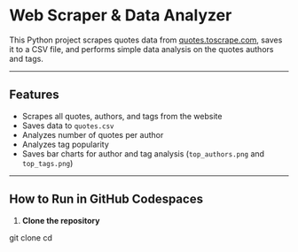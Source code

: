 # Web Scraper & Data Analyzer

This Python project scrapes quotes data from [quotes.toscrape.com](http://quotes.toscrape.com), saves it to a CSV file, and performs simple data analysis on the quotes authors and tags.

---

## Features

- Scrapes all quotes, authors, and tags from the website
- Saves data to `quotes.csv`
- Analyzes number of quotes per author
- Analyzes tag popularity
- Saves bar charts for author and tag analysis (`top_authors.png` and `top_tags.png`)

---

## How to Run in GitHub Codespaces

1. **Clone the repository**

git clone <adinikam1013>
cd <repo-folder>



